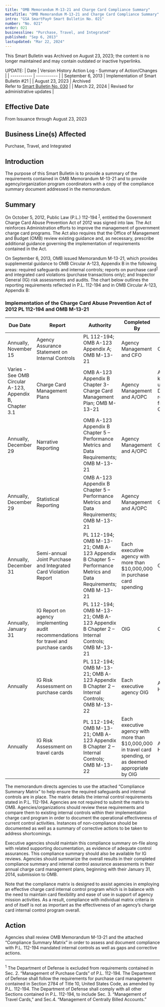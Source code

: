 ```yaml
---
title: "OMB Memorandum M-13-21 and Charge Card Compliance Summary"
metaTitle: "OMB Memorandum M-13-21 and Charge Card Compliance Summary"
intro: "GSA SmartPay® Smart Bulletin No. 021"
number: "No. 021"
order: 021
businessline: "Purchase, Travel, and Integrated"
published: "Sep 6, 2013"
lastupdated: "Mar 22, 2024"
---
```


<div 
    class="usa-alert margin-y-2 usa-alert--warning"
    data-test="alert-container"
    >
    <div class="usa-alert__body">
    <p 
        class="usa-alert__text" 
    >
        This Smart Bulletin was Archived on August 23, 2023; the content is no longer maintained and may contain outdated or inactive hyperlinks.
    </p>
    </div>
</div>

UPDATE:
| Date | Version History Action Log - Summary of Action/Changes |
| ----------- | ----------- |
| September 6, 2013 | Implementation of Smart Bulletin #21 |
| August 23, 2023 | Archived </br> Refer to [Smart Bulletin No. 030](/guidance-and-audits/smart-bulletins/030/) |
| March 22, 2024 | Revised for administrative updates |

## Effective Date

From Issuance through August 23, 2023


## Business Line(s) Affected

Purchase, Travel, and Integrated


## Introduction

The purpose of this Smart Bulletin is to provide a summary of the requirements contained in OMB Memorandum M-13-21 and to provide agency/organization program coordinators with a copy of the compliance summary document addressed in the memorandum.


## Summary

On October 5, 2012, Public Law (P.L.) 112-194 <sup><a href="#footnote-1">1</a></sup>, entitled the Government Charge Card Abuse Prevention Act of 2012 was signed into law. The Act reinforces Administration efforts to improve the management of government charge card programs. The Act also requires that the Office of Management and Budget (OMB) review existing guidance and, as necessary, prescribe additional guidance governing the implementation of requirements contained in the Act. 

On September 6, 2013, OMB issued Memorandum M-13-21, which provides supplemental guidance to OMB Circular A-123, Appendix B in the following areas: required safeguards and internal controls; reports on purchase card<sup><a href="#footnote-1">1</a></sup> and integrated card violations (purchase transactions only); and Inspector 
General (IG) risk assessments and audits. The chart below outlines the reporting requirements reflected in P.L. 112-194 and in OMB Circular A-123, Appendix B:

### Implementation of the Charge Card Abuse Prevention Act of 2012 PL 112-194 and OMB M-13-21

| Due Date                                                 | Report                                                                               | Authority                                                                                                        | Completed By                                                                                              | Sent To                                           | Sent Via                     | See                                                                                                                                              |
|----------------------------------------------------------|--------------------------------------------------------------------------------------|------------------------------------------------------------------------------------------------------------------|-----------------------------------------------------------------------------------------------------------|---------------------------------------------------|------------------------------|--------------------------------------------------------------------------------------------------------------------------------------------------|
| Annually, November 15                                    | Agency Assurance Statement on Internal Controls                                      | PL 112-194; OMB A-123 Appendix A; OMB M-13-21                                                                    | Agency Management and CFO                                                                                 | OMB                                               | Agency PAR/AFR               | [OMB Circular A-123](https://obamawhitehouse.archives.gov/omb/circulars_a123_rev)                                                                |
| Varies - See OMB Circular A-123, Appendix B, Chapter 3.1 | Charge Card Management Plans                                                         | OMB A-123 Appendix B Chapter 3- Charge Card Management Plan; OMB M-13-21                                         | Agency Management and A/OPC                                                                               | Agencies keep & update; Due as requested from OMB |                              | [OMB Circular A-123, Appendix B](https://www.whitehouse.gov/wp-content/uploads/2019/08/Issuance-of-Revised-Appendix-B-to-OMB-Circular-A-123.pdf) |
| Annually, December 29                                    | Narrative Reporting                                                                  | OMB A-123 Appendix B Chapter 5 – Performance Metrics and Data Requirements; OMB M-13-21                          | Agency Management and A/OPC                                                                               | GSA                                               | omba123appbreporting@gsa.gov | [OMB Circular A-123, Appendix B](https://www.whitehouse.gov/wp-content/uploads/2019/08/Issuance-of-Revised-Appendix-B-to-OMB-Circular-A-123.pdf) |
| Annually, December 29                                    | Statistical Reporting                                                                | OMB A-123 Appendix B Chapter 5 – Performance Metrics and Data Requirements; OMB M-13-21                          | Agency Management and A/OPC                                                                               | GSA                                               | omba123appbreporting@gsa.gov | [OMB Circular A-123, Appendix B](https://www.whitehouse.gov/wp-content/uploads/2019/08/Issuance-of-Revised-Appendix-B-to-OMB-Circular-A-123.pdf) |
| Annually, December 31                                    | Semi-annual Joint Purchase and Integrated Card Violation Report                      | PL 112-194; OMB M-13-21; OMB A-123 Appendix B Chapter 5 – Performance Metrics and Data Requirements; OMB M-13-21 | Each executive agency with more than $10,000,000 in purchase card spending                                | OMB                                               | OIG and/or Agency Management | [OMB Circular A-123, Appendix B](https://www.whitehouse.gov/wp-content/uploads/2019/08/Issuance-of-Revised-Appendix-B-to-OMB-Circular-A-123.pdf) |
| Annually, January 31                                     | IG Report on agency implementing audit recommendations for travel and purchase cards | PL 112-194; OMB M-13-21; OMB A-123 Appendix B Chapter 2 – Internal Controls; OMB M-13-21                         | OIG                                                                                                       | OMB                                               | OIG                          | [OMB Circular A-123, Appendix B](https://www.whitehouse.gov/wp-content/uploads/2019/08/Issuance-of-Revised-Appendix-B-to-OMB-Circular-A-123.pdf) |
| Annually                                                 | IG Risk Assessment on purchase cards                                                 | PL 112-194; OMB M-13-21; OMB A-123 Appendix B Chapter 2 – Internal Controls; OMB M-13-22                         | Each executive agency OIG                                                                                 | Agency Head                                       | OIG                          | [OMB Circular A-123, Appendix B](https://www.whitehouse.gov/wp-content/uploads/2019/08/Issuance-of-Revised-Appendix-B-to-OMB-Circular-A-123.pdf) |
| Annually                                                 | IG Risk Assessment on travel cards                                                   | PL 112-194; OMB M-13-21; OMB A-123 Appendix B Chapter 2 – Internal Controls; OMB M-13-22                         | Each executive agency with more than $10,000,000 in travel card spending, or as deemed appropriate by OIG | Agency Head                                       | OIG                          | [OMB Circular A-123, Appendix B](https://www.whitehouse.gov/wp-content/uploads/2019/08/Issuance-of-Revised-Appendix-B-to-OMB-Circular-A-123.pdf) |



The memorandum directs agencies to use the attached “Compliance Summary Matrix” to help ensure the required safeguards and internal controls are in place. The matrix details the internal control requirements stated in P.L. 112-194. Agencies are not required to submit the matrix to OMB. Agencies/organizations should review these requirements and compare them to existing internal controls within their implementation charge card program in order to document the operational effectiveness of current control activities. Instances of non-compliance should be documented as well as a summary of corrective actions to be taken to address shortcomings. 

Executive agencies should maintain this compliance summary on-file along with related supporting documentation, as evidence of adequate control assurances. This compliance summary should also be available for IG reviews. Agencies should summarize the overall results in their completed compliance summary and internal control assurance assessments in their annual charge card management plans, beginning with their January 31, 2014, submission to OMB. 

Note that the compliance matrix is designed to assist agencies in employing an effective charge card internal control program which is in balance with the need to maintain card flexibility and ease of use in support of agency mission activities. As a result, compliance with individual matrix criteria in and of itself is not as important as the effectiveness of an agency’s charge card internal control program overall.


## Action
Agencies shall review OMB Memorandum M-13-21 and the attached “Compliance Summary Matrix” in order to assess and document compliance with P.L. 112-194 mandated internal controls as well as gaps and corrective actions. 

<hr/>
<p font-size-5 id="footnote-1"><sup>1</sup> The Department of Defense is excluded from requirements contained in Sec. 2. “Management of Purchase Cards” of P.L. 112-194. The Department of Defense shall follow the requirements for purchase card management contained in Section 2784 of Title 10, United States Code, as amended by P.L. 112-194. The Department of Defense shall comply with all other Sections contained in P.L. 112-194, to include Sec. 3. “Management of Travel Cards,” and Sec.4. “Management of Centrally Billed Accounts.”
</p>

